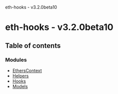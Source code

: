 eth-hooks - v3.2.0beta10

# eth-hooks - v3.2.0beta10

## Table of contents

### Modules

- [EthersContext](modules/EthersContext.md)
- [Helpers](modules/Helpers.md)
- [Hooks](modules/Hooks.md)
- [Models](modules/Models.md)
